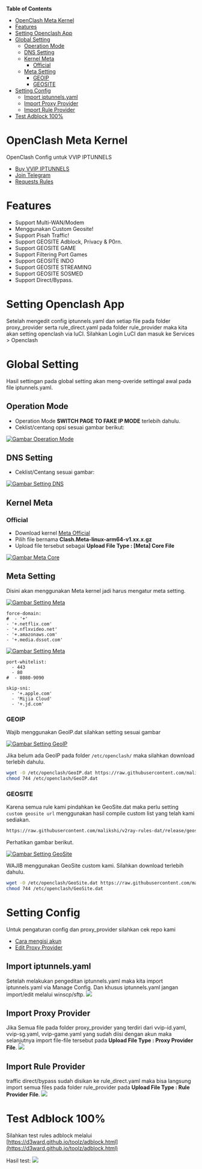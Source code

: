 **Table of Contents**

- [OpenClash Meta Kernel](#openclash-meta-kernel)
- [Features](#features)
- [Setting Openclash App](#setting-openclash-app)
- [Global Setting](#global-setting)
  - [Operation Mode](#operation-mode)
  - [DNS Setting](#dns-setting)
  - [Kernel Meta](#kernel-meta)
	- [Official](#official)
  - [Meta Setting](#meta-setting)
    - [GEOIP](#geoip)
    - [GEOSITE](#geosite)
- [Setting Config](#setting-config)
  - [Import iptunnels.yaml](#import-iptunnelsyaml)
  - [Import Proxy Provider](#import-proxy-provider)
  - [Import Rule Provider](#import-rule-provider)
- [Test Adblock 100%](#test-adblock-100)

# OpenClash Meta Kernel

OpenClash Config untuk VVIP IPTUNNELS

- [Buy VVIP IPTUNNELS](https://linktr.ee/iptunnelscom)
- [Join Telegram](https://t.me/+O08-QK6VNXU5NzU1)
- [Requests Rules](https://github.com/malikshi/open_clash/issues/new/choose)

# Features

- Support Multi-WAN/Modem
- Menggunakan Custom Geosite!
- Support Pisah Traffic!
- Support GEOSITE Adblock, Privacy & P0rn.
- Support GEOSITE GAME
- Support Filtering Port Games
- Support GEOSITE INDO
- Support GEOSITE STREAMING
- Support GEOSITE SOSMED
- Support Direct/Bypass.

# Setting Openclash App

Setelah mengedit config iptunnels.yaml dan setiap file pada folder proxy_provider serta rule_direct.yaml pada folder rule_provider maka kita akan setting openclash via luCI. Silahkan Login LuCI dan masuk ke Services > Openclash

# Global Setting

Hasil settingan pada global setting akan meng-overide settingal awal pada file iptunnels.yaml.

## Operation Mode

- Operation Mode **SWITCH PAGE TO FAKE IP MODE** terlebih dahulu.
- Ceklist/centang opsi sesuai gambar berikut:

[![Gambar Operation Mode](https://raw.githubusercontent.com/rfxcll/open_meta/main/images/operationmode.jpg "Operation Mode")](https://raw.githubusercontent.com/rfxcll/open_meta/main/images/operationmode.jpg)

## DNS Setting

- Ceklist/Centang sesuai gambar:

[![Gambar Setting DNS](https://raw.githubusercontent.com/rfxcll/open_meta/main/images/dnssetting-1.jpg "Setting DNS")](https://raw.githubusercontent.com/rfxcll/open_meta/main/images/dnssetting-1.jpg)

## Kernel Meta

### Official

- Download kernel [Meta Official](https://github.com/MetaCubeX/Clash.Meta/releases/latest)
- Pilih file bernama **Clash.Meta-linux-arm64-v1.xx.x.gz**
- Upload file tersebut sebagai **Upload File Type : [Meta] Core File**

[![Gambar Meta Core](https://raw.githubusercontent.com/rfxcll/open_meta/main/images/metacore.jpg "Meta Core")](https://raw.githubusercontent.com/rfxcll/open_meta/main/images/metacore.jpg)


## Meta Setting

Disini akan menggunakan Meta kernel jadi harus mengatur meta setting.

[![Gambar Setting Meta](https://raw.githubusercontent.com/rfxcll/open_meta/main/images/metasetting-1.jpg "Setting Meta")](https://raw.githubusercontent.com/rfxcll/open_meta/main/images/metasetting-1.jpg)

```
force-domain:
#  - '+'
- '+.netflix.com'
- '+.nflxvideo.net'
- '+.amazonaws.com'
- '+.media.dssot.com'
```

[![Gambar Setting Meta](https://raw.githubusercontent.com/rfxcll/open_meta/main/images/metasetting-2.jpg "Setting Meta")](https://raw.githubusercontent.com/rfxcll/open_meta/main/images/metasetting-2.jpg)

```
port-whitelist:
  - 443
  - 80
#  - 8080-9090
```

```
skip-sni:
  - '+.apple.com'
  - 'Mijia Cloud'
  - '+.jd.com'
```

### GEOIP

Wajib menggunakan GeoIP.dat silahkan setting sesuai gambar

[![Gambar Setting GeoIP](https://raw.githubusercontent.com/rfxcll/open_meta/main/images/metasetting-3.jpg "Setting GeoIP")](https://raw.githubusercontent.com/rfxcll/open_meta/main/images/metasetting-3.jpg)

Jika belum ada GeoIP pada folder `/etc/openclash/` maka silahkan download terlebih dahulu.

```sh
wget -O /etc/openclash/GeoIP.dat https://raw.githubusercontent.com/malikshi/v2ray-rules-dat/release/geoip.dat
chmod 744 /etc/openclash/GeoIP.dat
```

### GEOSITE

Karena semua rule kami pindahkan ke GeoSite.dat maka perlu setting `custom geosite url` menggunakan hasil compile custom list yang telah kami sediakan.

```sh
https://raw.githubusercontent.com/malikshi/v2ray-rules-dat/release/geosite.dat
```

Perhatikan gambar berikut.

[![Gambar Setting GeoSite](https://raw.githubusercontent.com/rfxcll/open_meta/main/images/metasetting-4.jpg "Setting GeoSite")](https://raw.githubusercontent.com/rfxcll/open_meta/main/images/metasetting-4.jpg)

WAJIB menggunakan GeoSite custom kami. Silahkan download terlebih dahulu.

```sh
wget -O /etc/openclash/GeoSite.dat https://raw.githubusercontent.com/malikshi/v2ray-rules-dat/release/geosite.dat
chmod 744 /etc/openclash/GeoSite.dat
```

# Setting Config

Untuk pengaturan config dan proxy_provider silahkan cek repo kami

- [Cara mengisi akun](https://github.com/malikshi/open_clash#cara-mengisi-akun)
- [Edit Proxy Provider](https://github.com/malikshi/open_clash#edit-files-proxy-provider)

## Import iptunnels.yaml

Setelah melakukan pengeditan iptunnels.yaml maka kita import iptunnels.yaml via Manage Config. Dan khusus iptunnels.yaml jangan import/edit melalui winscp/sftp.
<img src="https://raw.githubusercontent.com/malikshi/open_clash/main/assets/main-upload.jpg" border="0">

## Import Proxy Provider

Jika Semua file pada folder proxy_provider yang terdiri dari vvip-id.yaml, vvip-sg.yaml, vvip-game.yaml yang sudah diisi dengan akun maka selanjutnya import file-file tersebut pada **Upload File Type : Proxy Provider File**.
<img src="https://raw.githubusercontent.com/malikshi/open_clash/main/assets/proxy-upload.jpg" border="0">

## Import Rule Provider

traffic direct/bypass sudah disikan ke rule_direct.yaml maka bisa langsung import semua files pada folder rule_provider pada **Upload File Type : Rule Provider File**.
<img src="https://raw.githubusercontent.com/malikshi/open_clash/main/assets/rule-upload.jpg" border="0">

# Test Adblock 100%

Silahkan test rules adblock melalui [https://d3ward.github.io/toolz/adblock.html](https://d3ward.github.io/toolz/adblock.html)

Hasil test:
<img src="https://raw.githubusercontent.com/malikshi/open_clash/main/assets/d3ward.jpg" border="0">
